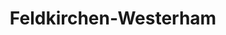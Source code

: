 ---
title: Feldkirchen-Westerham
url: /feldkirchen-westerham/
latitude: 47.908
longitude: 11.844
---